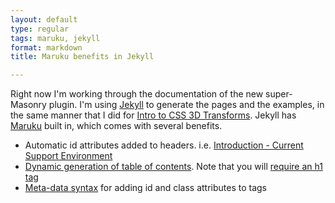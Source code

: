 ```yaml
---
layout: default
type: regular
tags: maruku, jekyll
format: markdown
title: Maruku benefits in Jekyll

---
```

Right now I'm working through the documentation of the new super-Masonry plugin. I'm using [Jekyll](http://jekyllrb.com) to generate the pages and the examples, in the same manner that I did for [Intro to CSS 3D Transforms](http://desandro.github.com/3dtransforms). Jekyll has [Maruku](http://maruku.rubyforge.org/maruku.html) built in, which comes with several benefits.

* Automatic id attributes added to headers. i.e. [Introduction - Current Support Environment](http://desandro.github.com/3dtransforms/docs/introduction.html#current_support_environment)
* [Dynamic generation of table of contents](http://maruku.rubyforge.org/maruku.html#toc-generation). Note that you will [require an h1 tag](http://webiva.lighthouseapp.com/projects/38599/tickets/5-maruku-table-of-contents-not-generating-without-extra-h1-tag)
* [Meta-data syntax](http://maruku.rubyforge.org/proposal.html) for adding id and class attributes to tags